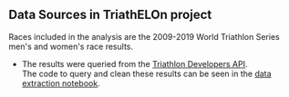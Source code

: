 ## Data Sources in TriathELOn project
Races included in the analysis are the 2009-2019 World Triathlon Series men's and women's race results.

- The  results were queried from the [Triathlon Developers API](https://developers.triathlon.org/). <br>
 The code to query and clean these results can be seen in the [data extraction notebook](https://github.com/zanderhinton/TriathELOn_rankings/blob/master/data/data_extraction_api.ipynb).